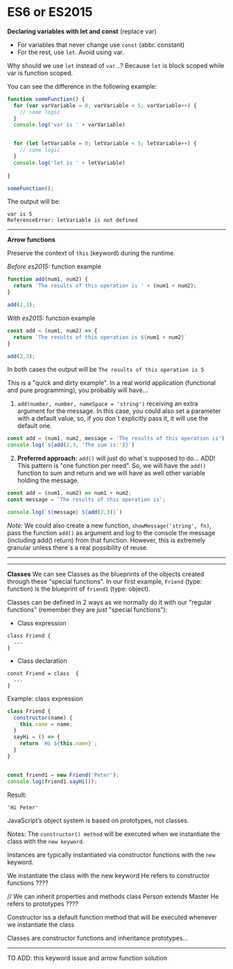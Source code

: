 # ES6 or ES2015

<!-- TODO: New things. Quick check. -->


**Declaring variables with let and const** (replace var)

* For variables that never change use `const` (abbr. constant)
* For the rest, use `let`. Avoid using var.

Why should we use `let` instead of `var`...?
Because `let` is block scoped while var is function scoped.

You can see the difference in the following example:

```javascript
function someFunction() {
  for (var varVariable = 0; varVariable < 5; varVariable++) {
    // some logic
  }
  console.log('var is ' + varVariable)


  for (let letVariable = 0; letVariable < 5; letVariable++) {
    // some logic
  }
  console.log('let is ' + letVariable)
  
}

someFunction();
```

The output will be:
```
var is 5
ReferenceError: letVariable is not defined
```

---

**Arrow functions**

Preserve the context of `this` (keyword) during the runtime.

*Before es2015:* function example

```javascript
function add(num1, num2) {
  return 'The results of this operation is ' + (num1 + num2);
}

add(2,3);
```

*With es2015:* function example

```javascript
const add = (num1, num2) => {
  return `The results of this operation is ${num1 + num2}`
}

add(2,3);
```
In both cases the output will be `The results of this operation is 5`

This is a "quick and dirty example". In a real world application (functional and pure programming), you probably will have...
1. `add(number, number, nameSpace = 'string')` receiving an extra argument for the message. In this case, you could also set a parameter with a default value, so, if you don´t explicitly pass it, it will use the default one.

```javascript
const add = (num1, num2, message = 'The results of this operation is') => `${message} ${num1 + num2}`;
console.log(`${add(2,3, 'The sum is:')}`)
```

2. **Preferred approach:** `add()` will just do what´s supposed to do... ADD! This pattern is "one function per need". So, we will have the `add()` function to sum and return and we will have as well other variable holding the message.

```javascript
const add = (num1, num2) => num1 + num2;
const message = 'The results of this operation is';

console.log(`${message} ${add(2,3)}`)
```

*Note:* We could also create a new function, `showMessage('string', fn)`, pass the function `add()` as argument and log to the console the message (including add() return) from that function. However, this is extremely granular unless there´s a real possibility of reuse.

---


















---


**Classes**
We can see Classes as the blueprints of the objects created through these "special functions".
In our first example, `Friend` (type: function) is the blueprint of `friend1` (type: object).

Classes can be defined in 2 ways as we normally do it with our "regular functions" (remember they are *just* "special functions"):

* Class expression
```
class Friend {
  ...
}
```

* Class declaration
```
const Friend = class  {
  ...
}
```

Example: class expression
```javascript
class Friend {
  constructor(name) {
    this.name = name;
  }
  sayHi = () => {
    return `Hi ${this.name}`;
  }
}


const friend1 = new Friend('Peter');
console.log(friend1.sayHi());
```

Result:
```
'Hi Peter'
```





JavaScript’s object system is based on prototypes, not classes.







Notes:
 The `constructor() method` will be executed when we instantiate the class with the `new keyword`.



Instances are typically instantiated via constructor functions with the `new` keyword.

We instantiate the class with the new keyword
He refers to constructor functions ????

// We can inherit properties and methods   class Person extends Master
He refers to prototypes ????

Constructor iss a default function method that will be executed whenever we instantiate the class

Classes are constructor functions and inheritance prototypes...



---

TO ADD: this keyword issue and arrow function solution
